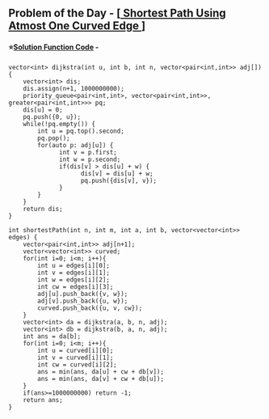 ## Problem of the Day - [<a href="https://practice.geeksforgeeks.org/problems/e7d81a082cda6bd1e959d943197aa3bc21b88bdb/1"> Shortest Path Using Atmost One Curved Edge </a>]


#### ⭐<ins>Solution Function Code</ins> -

    vector<int> dijkstra(int u, int b, int n, vector<pair<int,int>> adj[]) {
        vector<int> dis;
        dis.assign(n+1, 1000000000);
        priority_queue<pair<int,int>, vector<pair<int,int>>, greater<pair<int,int>>> pq;
        dis[u] = 0;
        pq.push({0, u});
        while(!pq.empty()) {
            int u = pq.top().second;
            pq.pop();
            for(auto p: adj[u]) {
                  int v = p.first;
                  int w = p.second;
                  if(dis[v] > dis[u] + w) {
                        dis[v] = dis[u] + w;
                        pq.push({dis[v], v});
                  }
            }
        }
        return dis;
    }

    int shortestPath(int n, int m, int a, int b, vector<vector<int>> edges) {
        vector<pair<int,int>> adj[n+1];
        vector<vector<int>> curved;
        for(int i=0; i<m; i++){
            int u = edges[i][0];
            int v = edges[i][1];
            int w = edges[i][2];
            int cw = edges[i][3];
            adj[u].push_back({v, w});
            adj[v].push_back({u, w});
            curved.push_back({u, v, cw});
        }
        vector<int> da = dijkstra(a, b, n, adj);
        vector<int> db = dijkstra(b, a, n, adj);
        int ans = da[b];
        for(int i=0; i<m; i++){
            int u = curved[i][0];
            int v = curved[i][1];
            int cw = curved[i][2];
            ans = min(ans, da[u] + cw + db[v]);
            ans = min(ans, da[v] + cw + db[u]);
        }
        if(ans>=1000000000) return -1;
        return ans;
    }

